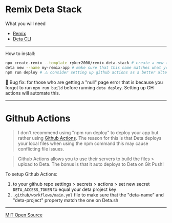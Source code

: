 # Remix Deta Stack

What you will need
- [Remix](https://remix.run)
- [Deta CLI](https://docs.deta.sh/docs/cli/install)

---


How to install:
```sh
npx create-remix --template ryker2000/remix-deta-stack # create a new app
deta new --name my-remix-app # make sure that this name matches what you want for your remix app
npm run deploy # ⚠ consider setting up github actions as a better alternative.
```

🐛 Bug fix:
for those who are getting a "null" page error that is because you forgot to run `npm run build` before running `deta deploy`. Setting up GH actions will automate this.


---

# Github Actions

>I don't recommend  using "npm run deploy" to deploy your app but rather using [Github Actions](https://github.com/features/actions). The reason for this is that Deta deploys your local files when using the npm command this may cause conflicting file issues. 

> Github Actions allows you to use their servers to build the files > upload to Deta. The bonus is that it auto deploys to Deta on Git Push!

To setup Github Actions:
1. to your github repo settings > secrets > actions > set new secret `DETA_ACCESS_TOKEN` to equal your deta project key
2. `.github/workflows/main.yml` file to make sure that the "deta-name" and "deta-project" property match the one on Deta.sh


---
[MIT Open Source](LICENSE)
